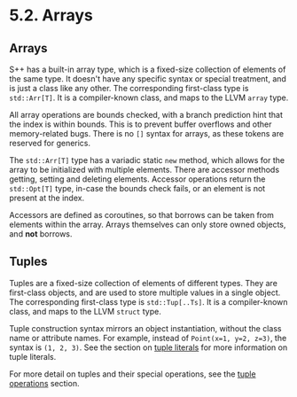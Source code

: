 # 5.2. Arrays

<primary-label ref="header-label"/>

<secondary-label ref="doc-wip"/>

<secondary-label ref="doc-subj-update"/>

## Arrays

S++ has a built-in array type, which is a fixed-size collection of elements of the same type. It doesn't have any
specific syntax or special treatment, and is just a class like any other. The corresponding first-class type
is `std::Arr[T]`. It is a compiler-known class, and maps to the LLVM `array` type.

All array operations are bounds checked, with a branch prediction hint that the index is within bounds. This is to
prevent buffer overflows and other memory-related bugs. There is no `[]` syntax for arrays, as these tokens are reserved
for generics.

The `std::Arr[T]` type has a variadic static `new` method, which allows for the array to be initialized with multiple
elements. There are accessor methods getting, setting and deleting elements. Accessor operations return
the `std::Opt[T]` type, in-case the bounds check fails, or an element is not present at the index.

Accessors are defined as coroutines, so that borrows can be taken from elements within the array. Arrays themselves can
only store owned objects, and **not** borrows.

## Tuples

Tuples are a fixed-size collection of elements of different types. They are first-class objects, and are used to store
multiple values in a single object. The corresponding first-class type is `std::Tup[..Ts]`. It is a compiler-known
class, and maps to the LLVM `struct` type.

Tuple construction syntax mirrors an object instantiation, without the class name or attribute names. For example,
instead of `Point(x=1, y=2, z=3)`, the syntax is `(1, 2, 3)`. See the section
on [tuple literals](2-7-Literals.md#tuple-literals) for more information on tuple literals.

For more detail on tuples and their special operations, see the [tuple operations]() section.
